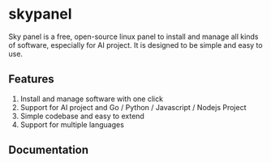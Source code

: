 # skypanel

Sky panel is a free, open-source linux panel to install and manage all kinds of software, especially for AI project. It is designed to be simple and easy to use. 

## Features

1. Install and manage software with one click
2. Support for AI project and Go / Python / Javascript / Nodejs Project
3. Simple codebase and easy to extend
4. Support for multiple languages

## Documentation

